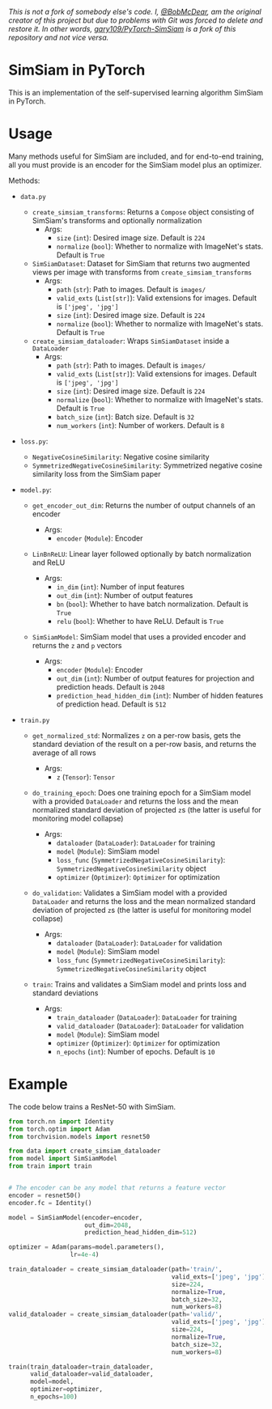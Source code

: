 <i>This is not a fork of somebody else's code. I, [@BobMcDear](https://github.com/BobMcDear), am the original creator of this project but due to problems with Git was forced to delete and restore it. In other words, [gary109/PyTorch-SimSiam](https://github.com/gary109/PyTorch-SimSiam) is a fork of this repository and not vice versa.</i>

# SimSiam in PyTorch
This is an implementation of the self-supervised learning algorithm SimSiam in PyTorch.

# Usage
Many methods useful for SimSiam are included, and for end-to-end training, all you must provide is an encoder for the SimSiam model plus an optimizer.

Methods:

* ```data.py```

  * ```create_simsiam_transforms```: Returns a ```Compose``` object consisting of SimSiam's transforms and optionally normalization
    * Args:
      * ```size``` (```int```): Desired image size. Default is ```224```
      * ```normalize``` (```bool```): Whether to normalize with ImageNet's stats. Default is ```True```
  * ```SimSiamDataset```: Dataset for SimSiam that returns two augmented views per image with transforms from ```create_simsiam_transforms```
    * Args:
      * ```path``` (```str```): Path to images. Default is ```images/```
      * ```valid_exts``` (```List[str]```): Valid extensions for images. Default is ```['jpeg', 'jpg']```
      * ```size``` (```int```): Desired image size. Default is ```224```
      * ```normalize``` (```bool```): Whether to normalize with ImageNet's stats. Default is ```True```
  * ```create_simsiam_dataloader```: Wraps ```SimSiamDataset``` inside a ```DataLoader```
    * Args:
      * ```path``` (```str```): Path to images. Default is ```images/```
      * ```valid_exts``` (```List[str]```): Valid extensions for images. Default is ```['jpeg', 'jpg']```
      * ```size``` (```int```): Desired image size. Default is ```224```
      * ```normalize``` (```bool```): Whether to normalize with ImageNet's stats. Default is ```True```
      * ```batch_size``` (```int```): Batch size. Default is ```32```
      * ```num_workers``` (```int```): Number of workers. Default is ```8```


* ```loss.py```:
  * ```NegativeCosineSimilarity```: Negative cosine similarity
  * ```SymmetrizedNegativeCosineSimilarity```: Symmetrized negative cosine similarity loss from the SimSiam paper


* ```model.py```:
  * ```get_encoder_out_dim```: Returns the number of output channels of an encoder
    * Args:
      * ```encoder``` (```Module```): Encoder
  
  * ```LinBnReLU```: Linear layer followed optionally by batch normalization and ReLU
    * Args:
      * ```in_dim``` (```int```): Number of input features
      * ```out_dim``` (```int```): Number of output features
      * ```bn``` (```bool```): Whether to have batch normalization. Default is ```True```
      * ```relu``` (```bool```): Whether to have ReLU. Default is ```True```
  * ```SimSiamModel```: SimSiam model that uses a provided encoder and returns the ```z``` and ```p``` vectors
    * Args:
      * ```encoder``` (```Module```): Encoder
      * ```out_dim``` (```int```): Number of output features for projection and prediction heads. Default is ```2048```
      * ```prediction_head_hidden_dim``` (```int```): Number of hidden features of prediction head. Default is ```512```
 
 
* ```train.py```
  * ```get_normalized_std```: Normalizes ```z``` on a per-row basis, gets the standard deviation of the result on a per-row basis, and returns the average of all rows
    * Args:
      * ```z``` (```Tensor```): ```Tensor```
  
  * ```do_training_epoch```: Does one training epoch for a SimSiam model with a provided ```DataLoader``` and returns the loss and the mean normalized standard deviation of projected ```z```s (the latter is useful for monitoring model collapse)
    * Args:
      * ```dataloader``` (```DataLoader```): ```DataLoader``` for training
      * ```model``` (```Module```): SimSiam model
      * ```loss_func``` (```SymmetrizedNegativeCosineSimilarity```): ```SymmetrizedNegativeCosineSimilarity``` object
      * ```optimizer``` (```Optimizer```): ```Optimizer``` for optimization
  
  * ```do_validation```: Validates a SimSiam model with a provided ```DataLoader``` and returns the loss and the mean normalized standard deviation of projected ```z```s (the latter is useful for monitoring model collapse)
    * Args:
      * ```dataloader``` (```DataLoader```): ```DataLoader``` for validation
      * ```model``` (```Module```): SimSiam model
      * ```loss_func``` (```SymmetrizedNegativeCosineSimilarity```): ```SymmetrizedNegativeCosineSimilarity``` object
  
  * ```train```: Trains and validates a SimSiam model and prints loss and standard deviations
    * Args:
      * ```train_dataloader``` (```DataLoader```): ```DataLoader``` for training
      * ```valid_dataloader``` (```DataLoader```): ```DataLoader``` for validation
      * ```model``` (```Module```): SimSiam model
      * ```optimizer``` (```Optimizer```): ```Optimizer``` for optimization
      * ```n_epochs``` (```int```): Number of epochs. Default is ```10```

# Example

The code below trains a ResNet-50 with SimSiam.

```python
from torch.nn import Identity
from torch.optim import Adam
from torchvision.models import resnet50

from data import create_simsiam_dataloader
from model import SimSiamModel
from train import train


# The encoder can be any model that returns a feature vector
encoder = resnet50()
encoder.fc = Identity()

model = SimSiamModel(encoder=encoder,
                     out_dim=2048, 
                     prediction_head_hidden_dim=512)

optimizer = Adam(params=model.parameters(),
                 lr=4e-4)

train_dataloader = create_simsiam_dataloader(path='train/',
                                             valid_exts=['jpeg', 'jpg'],
                                             size=224,
                                             normalize=True,
                                             batch_size=32, 
                                             num_workers=8)
valid_dataloader = create_simsiam_dataloader(path='valid/',
                                             valid_exts=['jpeg', 'jpg'],
                                             size=224,
                                             normalize=True,
                                             batch_size=32, 
                                             num_workers=8)

train(train_dataloader=train_dataloader,
      valid_dataloader=valid_dataloader,
      model=model,
      optimizer=optimizer,
      n_epochs=100)
```
